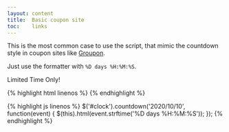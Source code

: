 ```yaml
---
layout: content
title:  Basic coupon site
toc:    links
---
```


This is the most common case to use the script, that mimic the countdown style in coupon sites like [Groupon](http://www.groupon.com/browse/miami). 

Just use the formatter with `%D days %H:%M:%S`.


<div class="basic-coupon">
    Limited Time Only!
    <span id="clock"></span>
</div>

<script type="text/javascript">
    // 10 days from now!
    var date = new Date(new Date().valueOf() + 15 * 24 * 60 * 60 * 1000);

    $('#clock').countdown(date, function(event) {
        $(this).html(event.strftime('%D days %H:%M:%S'));
    });
</script>

{% highlight html linenos %}
<span id="clock"></span>
{% endhighlight %}

{% highlight js linenos %}
$('#clock').countdown('2020/10/10', function(event) {
    $(this).html(event.strftime('%D days %H:%M:%S'));
});
{% endhighlight %}
